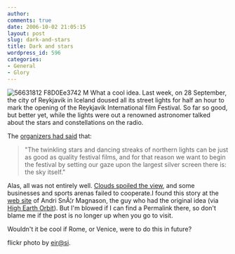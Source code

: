 ```yaml
---
author:
comments: true
date: 2006-10-02 21:05:15
layout: post
slug: dark-and-stars
title: Dark and stars
wordpress_id: 596
categories:
- General
- Glory
---
```


![56631812 F8D0Ee3742 M](http://jeremycherfas.net/uploads/56631812_f8d0ee3742_m.jpg) What a cool idea. Last week, on 28 September, the city of Reykjavik in Iceland doused all its street lights for half an hour to mark the opening of the Reykjavik International film Festival. So far so good, but better yet, while the lights were out a renowned astronomer talked about the stars and constellations on the radio.

The [organizers had said](http://www.cinematical.com/2006/10/01/the-night-the-lights-went-out-in-reykjavik/) that:

> "The twinkling stars and dancing streaks of northern lights can be just as good as quality festival films, and for that reason we want to begin the festival by setting our gaze upon the largest silver screen there is: the sky itself."

Alas, all was not entirely well. [Clouds spoiled the view](http://www.icelandreview.com/icelandreview/daily_news/?cat_id=40764&ew_0_a_id=234072), and some businesses and sports arenas failed to cooperate.I found this story at the [web site](http://simnet.is/andri/) of Andri SnÃ¦r Magnason, the guy who had the original idea (via [High Earth Orbit](http://highearthorbit.com/beautiful-sky/)). But I'm blowed if I can find a Permalink there, so don't blame me if the post is no longer up when you go to visit.

Wouldn't it be cool if Rome, or Venice, were to do this in future?

flickr photo by [eir@si](http://www.flickr.com/photos/eirasi/).
